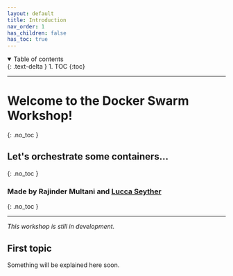 ```yaml
---
layout: default
title: Introduction
nav_order: 1
has_children: false
has_toc: true
---
```


<details open markdown="block">
  <summary>
    Table of contents
  </summary>
  {: .text-delta }
1. TOC
{:toc}
</details>

---

# Welcome to the Docker Swarm Workshop!
{: .no_toc }

## Let's orchestrate some containers...
{: .no_toc }

### Made by Rajinder Multani and [Lucca Seyther](https://github.com/1p0d)
{: .no_toc }

---

*This workshop is still in development.*

## First topic

Something will be explained here soon.
